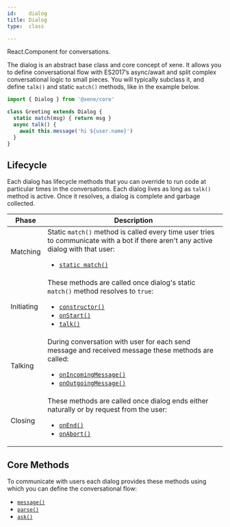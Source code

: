 ```yaml
---
id:    dialog
title: Dialog
type:  class

---
```


<div class="intro">React.Component for conversations.</div>

The dialog is an abstract base class and core concept of xene. It allows you to define conversational flow with ES2017’s async/await and split complex conversational logic to small pieces. You will typically subclass it, and define `talk()` and static `match()` methods, like in the example below.

```ts
import { Dialog } from '@xene/core'

class Greeting extends Dialog {
  static match(msg) { return msg }
  async talk() {
    await this.message('hi ${user.name}')
  }
}
```

## Lifecycle

Each dialog has lifecycle methods that you can override to run code at particular times in the conversations. Each dialog lives as long as `talk()` method is active. Once it resolves, a dialog is complete and garbage collected.

|Phase|Description|
|--|--|
| <span class='title'>Matching</span> | Static `match()` method is called every time user tries to communicate with a bot if there aren't any active dialog with that user:<br/><ul><li>[`static match()`](#match)</li></ul>|
| <span class='title'>Initiating</span> | These methods are called once dialog's static `match()` method resolves to `true`:<br/><ul><li>[`constructor()`](#constructor)</li><li>[`onStart()`](#onstart)</li><li>[`talk()`](#talk)</li></ul>|
| <span class='title'>Talking</span> | During conversation with user for each send message and received message these methods are called:<br/><ul><li>[`onIncomingMessage()`](#onincomingmessage)</li><li>[`onOutgoingMessage()`](#onoutgoingmessage)</li></ul>|
| <span class='title'>Сlosing</span> | These methods are called once dialog ends either naturally or by request from the user:<br/><ul><li>[`onEnd()`](#onend)</li><li>[`onAbort()`](#onabort)</li></ul>|


## Core Methods

To communicate with users each dialog provides these methods using which you can define the conversational flow:

- [`message()`](#message)
- [`parse()`](#parse)
- [`ask()`](#ask)

<!-- api:core:dialog -->
